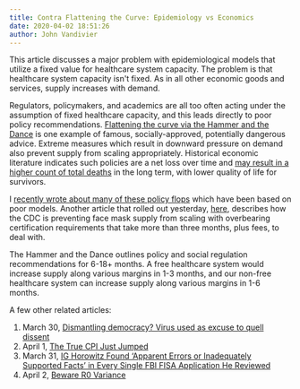 ```yaml
---
title: Contra Flattening the Curve: Epidemiology vs Economics
date: 2020-04-02 18:51:26
author: John Vandivier
---
```




<!-- wp:paragraph -->
<p>This article discusses a major problem with epidemiological models that utilize a fixed value for healthcare system capacity. The problem is that healthcare system capacity isn't fixed. As in all other economic goods and services, supply increases with demand.</p>
<!-- /wp:paragraph -->

<!-- wp:paragraph -->
<p>Regulators, policymakers, and academics are all too often acting under the assumption of fixed healthcare capacity, and this leads directly to poor policy recommendations. <a href=\"https://medium.com/@tomaspueyo/coronavirus-the-hammer-and-the-dance-be9337092b56\">Flattening the curve via the Hammer and the Dance</a> is one example of famous, socially-approved, potentially dangerous advice. Extreme measures which result in downward pressure on demand also prevent supply from scaling appropriately. Historical economic literature indicates such policies are a net loss over time and <a href=\"https://www.bbc.com/news/world-asia-india-52002734\">may result in a higher count of total deaths</a> in the long term, with lower quality of life for survivors.</p>
<!-- /wp:paragraph -->

<!-- wp:paragraph -->
<p>I <a href=\"https://www.afterecon.com/economics-and-finance/a-quick-note-on-the-covid-death-rate-in-the-us/\">recently wrote about many of these policy flops</a> which have been based on poor models. Another article that rolled out yesterday, <a href=\"https://reason.com/2020/03/31/america-could-import-countless-more-face-masks-if-federal-regulators-would-get-out-of-the-way/\">here</a>, describes how the CDC is preventing face mask supply from scaling with overbearing certification requirements that take more than three months, plus fees, to deal with.</p>
<!-- /wp:paragraph -->

<!-- wp:paragraph -->
<p>The Hammer and the Dance outlines policy and social regulation recommendations for 6-18+ months. A free healthcare system would increase supply along various margins in 1-3 months, and our non-free healthcare system can increase supply along various margins in 1-6 months.</p>
<!-- /wp:paragraph -->

<!-- wp:paragraph -->
<p>A few other related articles:</p>
<!-- /wp:paragraph -->

<!-- wp:list {\"ordered\":true} -->
<ol><li>March 30, <a href=\"https://apnews.com/dffb2fa43d0c5fddc4508f2558603e67\">Dismantling democracy? Virus used as excuse to quell dissent</a></li><li>April 1, <a href=\"https://www.econlib.org/the-true-cpi-just-jumped/\">The True CPI Just Jumped</a></li><li>March 31, <a href=\"https://www.nationalreview.com/news/ig-horowitz-found-apparent-errors-or-inadequately-supported-facts-in-every-single-fbi-fisa-application-he-reviewed/\">IG Horowitz Found ‘Apparent Errors or Inadequately Supported Facts’ in Every Single FBI FISA Application He Reviewed</a></li><li>April 2, <a href=\"http://www.overcomingbias.com/2020/04/beware-r0-variance.html\">Beware R0 Variance</a></li></ol>
<!-- /wp:list -->

<!-- wp:paragraph -->
<p></p>
<!-- /wp:paragraph -->